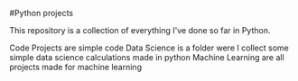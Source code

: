 #Python projects

This repository is a collection of everything I've done so far in Python. 

Code Projects are simple code
Data  Science is a folder were I collect some simple data science calculations made in python
Machine Learning are all projects made for machine learning